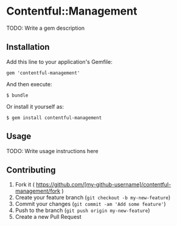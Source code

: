 # Contentful::Management

TODO: Write a gem description

## Installation

Add this line to your application's Gemfile:

    gem 'contentful-management'

And then execute:

    $ bundle

Or install it yourself as:

    $ gem install contentful-management

## Usage

TODO: Write usage instructions here

## Contributing

1. Fork it ( https://github.com/[my-github-username]/contentful-management/fork )
2. Create your feature branch (`git checkout -b my-new-feature`)
3. Commit your changes (`git commit -am 'Add some feature'`)
4. Push to the branch (`git push origin my-new-feature`)
5. Create a new Pull Request
